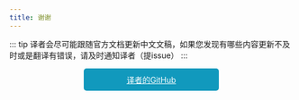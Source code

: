 ```yaml
---
title: 谢谢
---
```

<!-- 
    This is a link to translator's repo, which is used for Chinese developers to tell the problem. 
    If there is any trouble, please delete the link and route in sidebar. 
-->

::: tip
译者会尽可能跟随官方文档更新中文文稿，如果您发现有哪些内容更新不及时或是翻译有错误，请及时通知译者（提issue）
:::

<a style='display: block; background: #1199BD; color: white; text-align: center; width: 200px; padding: 10px 20px; margin: 0 auto; border-radius: 5px;' href='https://github.com/ChinaBigPan/inversifyjs_docs_cn'>译者的GitHub</a>